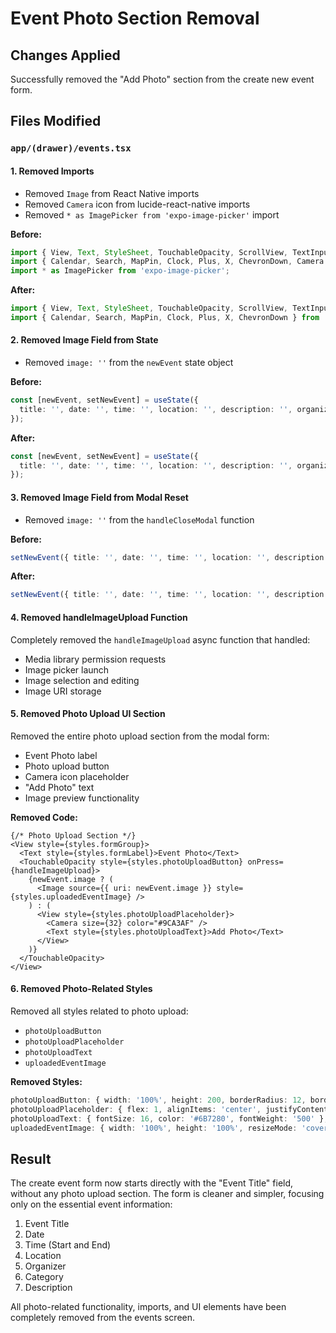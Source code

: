 # Event Photo Section Removal

## Changes Applied

Successfully removed the "Add Photo" section from the create new event form.

## Files Modified

### `app/(drawer)/events.tsx`

#### 1. Removed Imports
- Removed `Image` from React Native imports
- Removed `Camera` icon from lucide-react-native imports
- Removed `* as ImagePicker from 'expo-image-picker'` import

**Before:**
```typescript
import { View, Text, StyleSheet, TouchableOpacity, ScrollView, TextInput, Modal, Alert, Image } from 'react-native';
import { Calendar, Search, MapPin, Clock, Plus, X, ChevronDown, Camera } from 'lucide-react-native';
import * as ImagePicker from 'expo-image-picker';
```

**After:**
```typescript
import { View, Text, StyleSheet, TouchableOpacity, ScrollView, TextInput, Modal, Alert } from 'react-native';
import { Calendar, Search, MapPin, Clock, Plus, X, ChevronDown } from 'lucide-react-native';
```

#### 2. Removed Image Field from State
- Removed `image: ''` from the `newEvent` state object

**Before:**
```typescript
const [newEvent, setNewEvent] = useState({
  title: '', date: '', time: '', location: '', description: '', organizer: '', category: 'regular', image: ''
});
```

**After:**
```typescript
const [newEvent, setNewEvent] = useState({
  title: '', date: '', time: '', location: '', description: '', organizer: '', category: 'regular'
});
```

#### 3. Removed Image Field from Modal Reset
- Removed `image: ''` from the `handleCloseModal` function

**Before:**
```typescript
setNewEvent({ title: '', date: '', time: '', location: '', description: '', organizer: '', category: 'regular', image: '' });
```

**After:**
```typescript
setNewEvent({ title: '', date: '', time: '', location: '', description: '', organizer: '', category: 'regular' });
```

#### 4. Removed handleImageUpload Function
Completely removed the `handleImageUpload` async function that handled:
- Media library permission requests
- Image picker launch
- Image selection and editing
- Image URI storage

#### 5. Removed Photo Upload UI Section
Removed the entire photo upload section from the modal form:
- Event Photo label
- Photo upload button
- Camera icon placeholder
- "Add Photo" text
- Image preview functionality

**Removed Code:**
```tsx
{/* Photo Upload Section */}
<View style={styles.formGroup}>
  <Text style={styles.formLabel}>Event Photo</Text>
  <TouchableOpacity style={styles.photoUploadButton} onPress={handleImageUpload}>
    {newEvent.image ? (
      <Image source={{ uri: newEvent.image }} style={styles.uploadedEventImage} />
    ) : (
      <View style={styles.photoUploadPlaceholder}>
        <Camera size={32} color="#9CA3AF" />
        <Text style={styles.photoUploadText}>Add Photo</Text>
      </View>
    )}
  </TouchableOpacity>
</View>
```

#### 6. Removed Photo-Related Styles
Removed all styles related to photo upload:
- `photoUploadButton`
- `photoUploadPlaceholder`
- `photoUploadText`
- `uploadedEventImage`

**Removed Styles:**
```typescript
photoUploadButton: { width: '100%', height: 200, borderRadius: 12, borderWidth: 2, borderColor: '#D1D5DB', borderStyle: 'dashed', overflow: 'hidden', backgroundColor: '#F9FAFB' },
photoUploadPlaceholder: { flex: 1, alignItems: 'center', justifyContent: 'center', gap: 8 },
photoUploadText: { fontSize: 16, color: '#6B7280', fontWeight: '500' },
uploadedEventImage: { width: '100%', height: '100%', resizeMode: 'cover' },
```

## Result

The create event form now starts directly with the "Event Title" field, without any photo upload section. The form is cleaner and simpler, focusing only on the essential event information:

1. Event Title
2. Date
3. Time (Start and End)
4. Location
5. Organizer
6. Category
7. Description

All photo-related functionality, imports, and UI elements have been completely removed from the events screen.